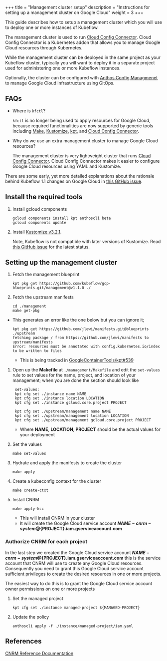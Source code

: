 +++
title = "Management cluster setup"
description = "Instructions for setting up a management cluster on Google Cloud"
weight = 3
+++

This guide describes how to setup a management cluster which you will use to deploy one or more instances of Kubeflow.

The management cluster is used to run [Cloud Config Connector](https://cloud.google.com/config-connector/docs/overview). Cloud Config Connector is a Kubernetes addon that allows you to manage Google Cloud resources through Kubernetes.

While the management cluster can be deployed in the same project as your Kubeflow cluster, typically you will want to deploy
it in a separate project used for administering one or more Kubeflow instances.

Optionally, the cluster can be configured with [Anthos Config Managmenet](https://cloud.google.com/anthos-config-management/docs) 
to manage Google Cloud infrastructure using GitOps.

## FAQs

* Where is `kfctl`?

    `kfctl` is no longer being used to apply resources for Google Cloud, because required functionalities are now supported by generic tools including [Make](https://www.gnu.org/software/make/), [Kustomize](https://kustomize.io), [kpt](https://googlecontainertools.github.io/kpt/), and [Cloud Config Connector](https://cloud.google.com/config-connector/docs/overview).

* Why do we use an extra management cluster to manage Google Cloud resources?

    The management cluster is very lightweight cluster that runs [Cloud Config Connector](https://cloud.google.com/config-connector/docs/overview). Cloud Config Connector makes it easier to configure Google Cloud resources using YAML and Kustomize.

There are some early, yet more detailed explanations about the rationale behind Kubeflow 1.1 changes on Google Cloud in [this GitHub issue](https://github.com/kubeflow/gcp-blueprints/issues/123).

## Install the required tools

1. Install gcloud components

   ```
   gcloud components install kpt anthoscli beta
   gcloud components update
   ```

1. Install [Kustomize v3.2.1](https://github.com/kubernetes-sigs/kustomize/releases/tag/kustomize%2Fv3.2.1).

    Note, Kubeflow is not compatible with later versions of Kustomize. Read [this GitHub issue](https://github.com/kubeflow/manifests/issues/538) for the latest status.

## Setting up the management cluster


1. Fetch the management blueprint

   ```
   kpt pkg get https://github.com/kubeflow/gcp-blueprints.git/management@v1.1.0 ./
   ```

1. Fetch the upstream manifests

   ```
   cd ./management
   make get-pkg
   ```

  * This generates an error like the one below but you can ignore it;

    ```  
    kpt pkg get https://github.com/jlewi/manifests.git@blueprints ./upstream
    fetching package / from https://github.com/jlewi/manifests to upstream/manifests
    Error: resources must be annotated with config.kubernetes.io/index to be written to files    
    ```
  
    * This is being tracked in [GoogleContainerTools/kpt#539](https://github.com/GoogleContainerTools/kpt/issues/539) 

1. Open up the **Makefile** at `./management/Makefile` and edit the `set-values` rule to set values for the name, project, and location of your management; when you are done the section should look like

   ```  
    set-values: 
    kpt cfg set ./instance name NAME
    kpt cfg set ./instance location LOCATION
    kpt cfg set ./instance gcloud.core.project PROJECT
  
    kpt cfg set ./upstream/management name NAME
    kpt cfg set ./upstream/management location LOCATION
    kpt cfg set ./upstream/management gcloud.core.project PROJECT

   ```

   * Where **NAME**, **LOCATION**, **PROJECT** should be the actual values for your deployment

1. Set the values

   ```
   make set-values
   ```

1. Hydrate and apply the manifests to create the cluster

   ```
   make apply
   ```

1. Create a kubeconfig context for the cluster

   ```
   make create-ctxt
   ```

1. Install CNRM

   ```
   make apply-kcc
   ```

   * This will install CNRM in your cluster
   * It will create the Google Cloud service account **${NAME}-cnrm-system@${PROJECT}.iam.gserviceaccount.com**

### Authorize CNRM for each project

In the last step we created the Google Cloud service account **${NAME}-cnrm-system@${PROJECT}.iam.gserviceaccount.com**
this is the service account that CNRM will use to create any Google Cloud resources. Consequently
you need to grant this Google Cloud service account sufficient privileges to create the desired
resources in one or more projects. 

The easiest way to do this is to grant the Google Cloud service account owner permissions on one or more projects

1. Set the managed project

   ```
   kpt cfg set ./instance managed-project ${MANAGED-PROJECT}
   ```

1. Update the policy

   ```
   anthoscli apply -f ./instance/managed-project/iam.yaml 
   ```

## References

[CNRM Reference Documentation](https://cloud.google.com/config-connector/docs/reference/resources) 
